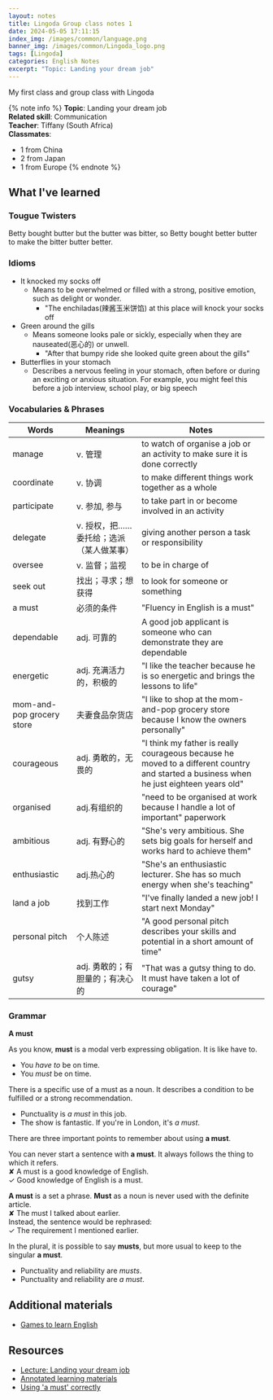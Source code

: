 ```yaml
---
layout: notes
title: Lingoda Group class notes 1
date: 2024-05-05 17:11:15
index_img: /images/common/language.png
banner_img: /images/common/Lingoda_logo.png
tags: [Lingoda]
categories: English Notes
excerpt: "Topic: Landing your dream job"
---
```


My first class and group class with Lingoda
<!-- more -->

{% note info %}
**Topic**: Landing your dream job  
**Related skill**: Communication  
**Teacher**: Tiffany (South Africa)    
**Classmates**:  
   - 1 from China
   - 2 from Japan
   - 1 from Europe
{% endnote %}

## What I've learned

### Tougue Twisters

Betty bought butter but the butter was bitter, so Betty bought better butter to make the bitter butter better.

### Idioms

- It knocked my socks off
  - Means to be overwhelmed or filled with a strong, positive emotion, such as delight or wonder. 
    - "The enchiladas(辣酱玉米饼馅) at this place will knock your socks off
- Green around the gills
  - Means someone looks pale or sickly, especially when they are nauseated(恶心的) or unwell.
    - "After that bumpy ride she looked quite green about the gills"
- Butterflies in your stomach
  - Describes a nervous feeling in your stomach, often before or during an exciting or anxious situation. For example, you might feel this before a job interview, school play, or big speech

### Vocabularies & Phrases

| Words                     | Meanings                                | Notes                                                                                                                                   |
| ------------------------- | --------------------------------------- | --------------------------------------------------------------------------------------------------------------------------------------- |
| manage                    | v.	管理                                 | to watch of organise a job or an activity to make sure it is done correctly                                                             |
| coordinate                | v.	协调                                 | to make different things work together as a whole                                                                                       |
| participate               | v. 参加, 参与                           | to take part in or become involved in an activity                                                                                       |
| delegate                  | v. 授权，把……委托给；选派（某人做某事） | giving another person a task or responsibility                                                                                          |
| oversee                   | v.	监督；监视                           | to be in charge of                                                                                                                      |
| seek out                  | 找出；寻求；想获得                      | to look for someone or something                                                                                                        |
| a must                    | 必须的条件                              | "Fluency in English is a must"                                                                                                          |
| dependable                | adj. 可靠的                             | A good job applicant is someone who can demonstrate they are dependable                                                                 |
| energetic                 | adj. 充满活力的，积极的                 | "I like the teacher because he is so energetic and brings the lessons to life"                                                          |
| mom-and-pop grocery store | 夫妻食品杂货店                          | "I like to shop at the mom-and-pop grocery store because I know the owners personally"                                                  |
| courageous                | adj. 勇敢的，无畏的                     | "I think my father is really courageous because he moved to a different country and started a business when he just eighteen years old" |
| organised                 | adj.有组织的                            | "need to be organised at work because I handle a lot of important" paperwork                                                            |
| ambitious                 | adj. 有野心的                           | "She's very ambitious. She sets big goals for herself and works hard to achieve them"                                                   |
| enthusiastic              | adj.热心的                              | "She's an enthusiastic lecturer. She has so much energy when she's teaching"                                                            |
| land a job                | 找到工作                                | "I've finally landed a new job! I start next Monday"                                                                                    |
| personal pitch            | 个人陈述                                | "A good personal pitch describes your skills and potential in a short amount of time"                                                   |
| gutsy                     | adj.	勇敢的；有胆量的；有决心的         | "That was a gutsy thing to do. It must have taken a lot of courage"                                                                     |


### Grammar

**A must**

As you know, **must** is a modal verb expressing obligation. It is like have to.

- You *have to* be on time.
- You *must* be on time.


There is a specific use of a must as a noun. It describes a condition to be fulfilled or a strong recommendation.

- Punctuality is *a must* in this job.
- The show is fantastic. If you're in London, it's *a must*.


There are three important points to remember about using **a must**.

You can never start a sentence with **a must**. It always follows the thing to which it refers.  
✘ A must is a good knowledge of English.  
✓ Good knowledge of English is a must.

**A must** is a set a phrase. **Must** as a noun is never used with the definite article.  
✘ The must I talked about earlier.  
Instead, the sentence would be rephrased:  
✓ The requirement I mentioned earlier.  

In the plural, it is possible to say **musts**, but more usual to keep to the singular **a must**.
- Punctuality and reliability are *musts*.
- Punctuality and reliability are *a must*.

## Additional materials

- [Games to learn English](https://www.gamestolearnenglish.com/?fbclid=IwAR395BlWNFOioWhsTZzzxvPXMm4Bu2RI9_LqS7-Smd1IrObaao_rrLjx1o0)

## Resources
- [Lecture: Landing your dream job](https://learn.lingoda.com/en/account/class/details/662df505a6538)
- [Annotated learning materials](https://learn.lingoda.com/english/learning-materials/662df505a6538/download)
- [Using 'a must' correctly](https://learn.lingoda.com/en/grammar/f69b079c-a453-11ec-a283-0274f32c955b)

